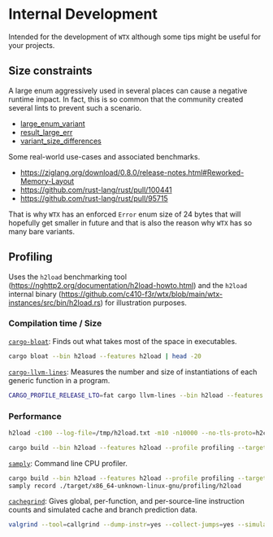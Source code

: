 # Internal Development

Intended for the development of `WTX` although some tips might be useful for your projects.

## Size constraints

A large enum aggressively used in several places can cause a negative runtime impact. In fact, this is so common that the community created several lints to prevent such a scenario.

- [large_enum_variant](https://rust-lang.github.io/rust-clippy/master/?groups=perf#large_enum_variant)
- [result_large_err](https://rust-lang.github.io/rust-clippy/master/?groups=perf#result_large_err)
- [variant_size_differences](https://doc.rust-lang.org/nightly/nightly-rustc/rustc_lint/types/static.VARIANT_SIZE_DIFFERENCES.html)

Some real-world use-cases and associated benchmarks.

* <https://ziglang.org/download/0.8.0/release-notes.html#Reworked-Memory-Layout>
* <https://github.com/rust-lang/rust/pull/100441>
* <https://github.com/rust-lang/rust/pull/95715>

That is why `WTX` has an enforced `Error` enum size of 24 bytes that will hopefully get smaller in future and that is also the reason why `WTX` has so many bare variants.

## Profiling

Uses the `h2load` benchmarking tool (https://nghttp2.org/documentation/h2load-howto.html) and the `h2load` internal binary (https://github.com/c410-f3r/wtx/blob/main/wtx-instances/src/bin/h2load.rs) for illustration purposes.

### Compilation time / Size

[`cargo-bloat`](https://github.com/RazrFalcon/cargo-bloat): Finds out what takes most of the space in executables.

```bash
cargo bloat --bin h2load --features h2load | head -20
```

[`cargo-llvm-lines`](https://github.com/dtolnay/cargo-llvm-lines): Measures the number and size of instantiations of each generic function in a program.

```bash
CARGO_PROFILE_RELEASE_LTO=fat cargo llvm-lines --bin h2load --features h2load --package wtx-instances --release | head -20
```

### Performance

```bash
h2load -c100 --log-file=/tmp/h2load.txt -m10 -n10000 --no-tls-proto=h2c http://localhost:9000
```

```bash
cargo build --bin h2load --features h2load --profile profiling --target x86_64-unknown-linux-gnu
```

[`samply`](https://github.com/mstange/samply): Command line CPU profiler.

```bash
cargo build --bin h2load --features h2load --profile profiling --target x86_64-unknown-linux-gnu
samply record ./target/x86_64-unknown-linux-gnu/profiling/h2load
```

[`cachegrind`](https://valgrind.org/docs/manual/cg-manual.html): Gives global, per-function, and per-source-line instruction counts and simulated cache and branch prediction data.

```bash
valgrind --tool=callgrind --dump-instr=yes --collect-jumps=yes --simulate-cache=yes ./target/x86_64-unknown-linux-gnu/profiling/h2load
```
